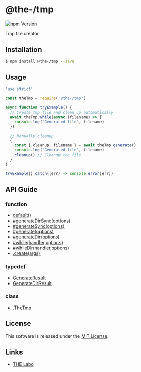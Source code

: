 @the-/tmp
==========

<!---
This file is generated by the-tmpl. Do not update manually.
--->

<!-- Badge Start -->
<a name="badges"></a>

[![npm Version][bd_npm_shield_url]][bd_npm_url]

[bd_repo_url]: https://github.com/the-labo/the
[bd_travis_url]: http://travis-ci.org/the-labo/the
[bd_travis_shield_url]: http://img.shields.io/travis/the-labo/the.svg?style=flat
[bd_travis_com_url]: http://travis-ci.com/the-labo/the
[bd_travis_com_shield_url]: https://api.travis-ci.com/the-labo/the.svg?token=
[bd_license_url]: https://github.com/the-labo/the/blob/master/LICENSE
[bd_npm_url]: http://www.npmjs.org/package/@the-/tmp
[bd_npm_shield_url]: http://img.shields.io/npm/v/@the-/tmp.svg?style=flat
[bd_standard_url]: http://standardjs.com/
[bd_standard_shield_url]: https://img.shields.io/badge/code%20style-standard-brightgreen.svg

<!-- Badge End -->


<!-- Description Start -->
<a name="description"></a>

Tmp file creator

<!-- Description End -->


<!-- Overview Start -->
<a name="overview"></a>




<!-- Overview End -->


<!-- Sections Start -->
<a name="sections"></a>

<!-- Section from "doc/readme/01.Installation.md.hbs" Start -->

<a name="section-doc-readme-01-installation-md"></a>

Installation
-----

```bash
$ npm install @the-/tmp --save
```


<!-- Section from "doc/readme/01.Installation.md.hbs" End -->

<!-- Section from "doc/readme/02.Usage.md.hbs" Start -->

<a name="section-doc-readme-02-usage-md"></a>

Usage
---------

```javascript
'use strict'

const theTmp = require('@the-/tmp')

async function tryExample() {
  // Create tmp file and clean up automatically
  await theTmp.while(async (filename) => {
    console.log('Generated file', filename)
  })

  // Manually cleanup
  {
    const { cleanup, filename } = await theTmp.generate()
    console.log('Generated file', filename)
    cleanup() // Cleanup the file
  }
}

tryExample().catch((err) => console.error(err))

```


<!-- Section from "doc/readme/02.Usage.md.hbs" End -->


<!-- Sections Start -->

<a name="api"></a>

## API Guide

### function
- [default()](./doc/api/api.md#default)
- [#generateDirSync(options)](./doc/api/api.md#module_@the-/tmp.TheTmp#generateDirSync)
- [#generateSync(options)](./doc/api/api.md#module_@the-/tmp.TheTmp#generateSync)
- [#generate(options)](./doc/api/api.md#module_@the-/tmp.TheTmp#generate)
- [#generateDir(options)](./doc/api/api.md#module_@the-/tmp.TheTmp#generateDir)
- [#while(handler,options)](./doc/api/api.md#module_@the-/tmp.TheTmp#while)
- [#whileDir(handler,options)](./doc/api/api.md#module_@the-/tmp.TheTmp#whileDir)
- [.create(args)](./doc/api/api.md#module_@the-/tmp.create)
### typedef
- [GenerateResult](./doc/api/api.md#GenerateResult)
- [GenerateDirResult](./doc/api/api.md#GenerateDirResult)
### class
- [.TheTmp](./doc/api/api.md#module_@the-/tmp.TheTmp)

<!-- LICENSE Start -->
<a name="license"></a>

License
-------
This software is released under the [MIT License](https://github.com/the-labo/the/blob/master/LICENSE).

<!-- LICENSE End -->


<!-- Links Start -->
<a name="links"></a>

Links
------

+ [THE Labo][the_labo_url]

[the_labo_url]: https://github.com/the-labo

<!-- Links End -->
